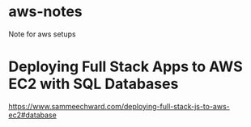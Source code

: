 # aws-notes
Note for aws setups

# Deploying Full Stack Apps to AWS EC2 with SQL Databases
https://www.sammeechward.com/deploying-full-stack-js-to-aws-ec2#database

